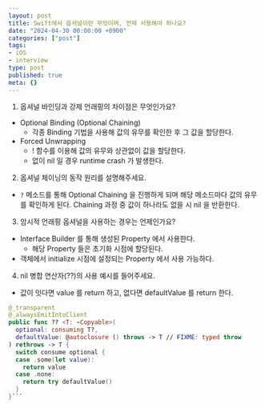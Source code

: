 ```yaml
---
layout: post
title: Swift에서 옵셔널이란 무엇이며, 언제 사용해야 하나요?
date: "2024-04-30 00:00:00 +0900"
categories: ["post"]
tags:
- iOS
- interview
type: post
published: true
meta: {}
---
```

1. 옵셔널 바인딩과 강제 언래핑의 차이점은 무엇인가요?
  - Optional Binding (Optional Chaining)
    - 각종 Binding 기법을 사용해 값의 유무를 확인한 후 그 값을 할당한다.
  - Forced Unwrapping 
    - ! 함수를 이용해 값의 유무와 상관없이 값을 할당한다.
    - 없이 nil 일 경우 runtime crash 가 발생한다.
2. 옵셔널 체이닝의 동작 원리를 설명해주세요.
  - `?` 메소드를 통해 Optional Chaining 을 진행하게 되며 해당 메소드마다 값의 유무를 확인하게 된다. Chaining 과정 중 값이 하나라도 없을 시 nil 을 반환한다. 
3. 암시적 언래핑 옵셔널을 사용하는 경우는 언제인가요?
  - Interface Builder 를 통해 생성된 Property 에서 사용한다.
    - 해당 Property 들은 초기화 시점에 할당된다.
  - 객체에서 initialize 시점에 설정되는 Property 에서 사용 가능하다.
4. nil 병합 연산자(??)의 사용 예시를 들어주세요.
  - 값이 잇다면 value 를 return 하고, 없다면 defaultValue 를 return 한다.
```swift 
@_transparent
@_alwaysEmitIntoClient
public func ?? <T: ~Copyable>(
  optional: consuming T?,
  defaultValue: @autoclosure () throws -> T // FIXME: typed throw
) rethrows -> T {
  switch consume optional {
  case .some(let value):
    return value
  case .none:
    return try defaultValue()
  }
}```
